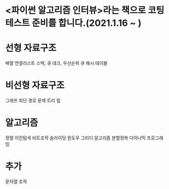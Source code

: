 <파이썬 알고리즘 인터뷰>라는 책으로 코팅테스트 준비를 합니다.(2021.1.16 ~ )
============================================================

# 선형 자료구조
배열
연결리스트
스택, 큐
데크, 우선순위 큐
해시 테이블

# 비선형 자료구조
그래프
최단 경로 문제
트리
힙

# 알고리즘
정렬
이진탐색
비트조작
슬라이딩 윈도우
그리디 알고리즘
분할정복
다이나믹 프로그래밍

# 추가
문자열 조작
